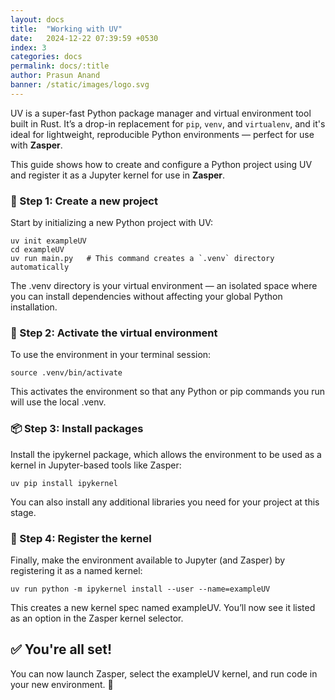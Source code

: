 ```yaml
---
layout: docs
title:  "Working with UV"
date:   2024-12-22 07:39:59 +0530
index: 3
categories: docs
permalink: docs/:title
author: Prasun Anand
banner: /static/images/logo.svg
---
```


UV is a super-fast Python package manager and virtual environment tool built in Rust. It’s a
drop-in replacement for `pip`, `venv`, and `virtualenv`, and it's ideal for lightweight,
reproducible Python environments — perfect for use with **Zasper**.

This guide shows how to create and configure a Python project using UV and register it as a
Jupyter kernel for use in **Zasper**.


### 🔧 Step 1: Create a new project

Start by initializing a new Python project with UV:

```
uv init exampleUV
cd exampleUV
uv run main.py   # This command creates a `.venv` directory automatically
```

The .venv directory is your virtual environment — an isolated space where you can install dependencies without affecting your global Python installation.

### 🧪 Step 2: Activate the virtual environment

To use the environment in your terminal session:

```
source .venv/bin/activate
```
This activates the environment so that any Python or pip commands you run will use the local .venv.


### 📦 Step 3: Install packages

Install the ipykernel package, which allows the environment to be used as a kernel in Jupyter-based tools like Zasper:

```
uv pip install ipykernel
```

You can also install any additional libraries you need for your project at this stage.

### 🧠 Step 4: Register the kernel

Finally, make the environment available to Jupyter (and Zasper) by registering it as a named kernel:

```
uv run python -m ipykernel install --user --name=exampleUV
```

This creates a new kernel spec named exampleUV. You’ll now see it listed as an option in the Zasper kernel selector.


## ✅ You're all set!

You can now launch Zasper, select the exampleUV kernel, and run code in your new environment. 🎉
